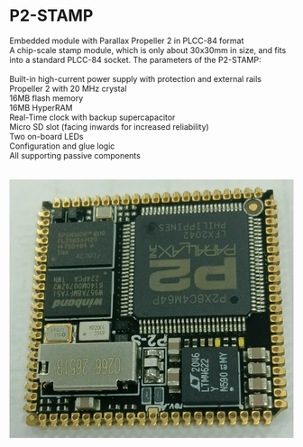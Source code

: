 # P2-STAMP
Embedded module with Parallax Propeller 2 in PLCC-84 format
<br>
A chip-scale stamp module, which is only about 30x30mm in size, and fits into a standard PLCC-84 socket.
The parameters of the P2-STAMP:<br>
<br>
Built-in high-current power supply with protection and external rails<br>
Propeller 2 with 20 MHz crystal<br>
16MB flash memory<br>
16MB HyperRAM<br>
Real-Time clock with backup supercapacitor<br>
Micro SD slot (facing inwards for increased reliability)<br>
Two on-board LEDs<br>
Configuration and glue logic<br>
All supporting passive components<br>
<br><br>
<img src="https://github.com/knivd/P2-STAMP/blob/main/_P2S_top.png">
<br>
